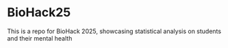 # BioHack25
This is a repo for BioHack 2025, showcasing statistical analysis on students and their mental health
